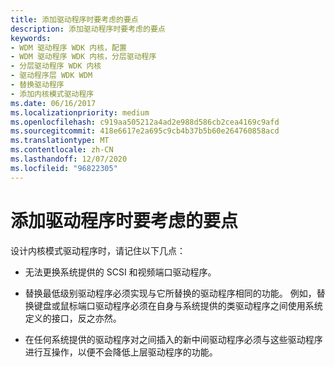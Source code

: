 ```yaml
---
title: 添加驱动程序时要考虑的要点
description: 添加驱动程序时要考虑的要点
keywords:
- WDM 驱动程序 WDK 内核，配置
- WDM 驱动程序 WDK 内核，分层驱动程序
- 分层驱动程序 WDK 内核
- 驱动程序层 WDK WDM
- 替换驱动程序
- 添加内核模式驱动程序
ms.date: 06/16/2017
ms.localizationpriority: medium
ms.openlocfilehash: c919aa505212a4ad2e988d586cb2cea4169c9afd
ms.sourcegitcommit: 418e6617e2a695c9cb4b37b5b60e264760858acd
ms.translationtype: MT
ms.contentlocale: zh-CN
ms.lasthandoff: 12/07/2020
ms.locfileid: "96822305"
---
```

# <a name="points-to-consider-when-adding-drivers"></a>添加驱动程序时要考虑的要点





设计内核模式驱动程序时，请记住以下几点：

-   无法更换系统提供的 SCSI 和视频端口驱动程序。

-   替换最低级别驱动程序必须实现与它所替换的驱动程序相同的功能。 例如，替换键盘或鼠标端口驱动程序必须在自身与系统提供的类驱动程序之间使用系统定义的接口，反之亦然。

-   在任何系统提供的驱动程序对之间插入的新中间驱动程序必须与这些驱动程序进行互操作，以便不会降低上层驱动程序的功能。

 

 




